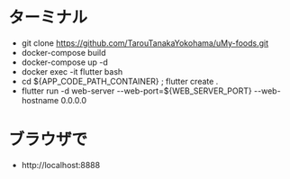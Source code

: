 # ターミナル
- git clone https://github.com/TarouTanakaYokohama/uMy-foods.git
- docker-compose build
- docker-compose up -d
- docker exec -it flutter bash
- cd ${APP_CODE_PATH_CONTAINER} ; flutter create .
- flutter run -d web-server --web-port=${WEB_SERVER_PORT} --web-hostname 0.0.0.0

# ブラウザで
- http://localhost:8888